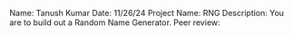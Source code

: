 Name: Tanush Kumar
Date: 11/26/24
Project Name: RNG
Description:  You are to build out a Random Name Generator.
Peer review: 
